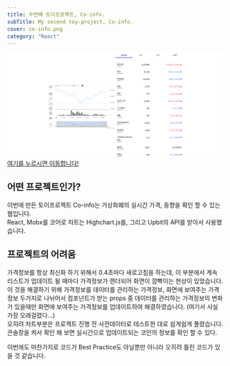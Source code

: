 ```yaml
---
title: 두번째 토이프로젝트, Co-info.
subTitle: My second toy-project, Co-info.
cover: co-info.png
category: "React"
---
```

  
![co-info](co-info.png)
[여기를 누르시면 이동합니다!](https://byseop.github.io/Co-Info/)
  
  
## 어떤 프로젝트인가?  
이번에 만든 토이프로젝트 Co-info는 가상화폐의 실시간 가격, 동향을 확인 할 수 있는 웹입니다.  
React, Mobx를 코어로 차트는 Highchart.js를, 그리고 Upbit의 API를 받아서 사용했습니다.  
  
## 프로젝트의 어려움  
가격정보를 항상 최신화 하기 위해서 0.4초마다 새로고침을 하는데, 이 부분에서 계속 리스트가 업데이트 될 때마다 가격정보가 렌더되어 화면이 깜빡이는 현상이 있었습니다.  
이 것을 해결하기 위해 가격정보를 데이터를 관리하는 가격정보, 화면에 보여주는 가격정보 두가지로 나뉘어서 컴포넌트가 받는 props 중 데이터를 관리하는 가격정보의 변화가 있을때만 화면에 보여주는 가격정보를 업데이트하여 해결하였습니다. (여기서 사실 가장 오래걸렸다...)  
오히려 차트부분은 프로젝트 진행 전 사전데이터로 테스트한 대로 쉽게쉽게 풀렸습니다.  
콘솔창을 켜서 확인 해 보면 실시간으로 업데이트되는 코인의 정보를 확인 할 수 있다.
  
이번에도 마찬가지로 코드가 Best Practice도 아닐뿐만 아니라 오히려 틀린 코드가 있을 것 같습니다.